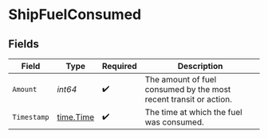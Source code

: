 # ShipFuelConsumed


## Fields

| Field                                                             | Type                                                              | Required                                                          | Description                                                       |
| ----------------------------------------------------------------- | ----------------------------------------------------------------- | ----------------------------------------------------------------- | ----------------------------------------------------------------- |
| `Amount`                                                          | *int64*                                                           | :heavy_check_mark:                                                | The amount of fuel consumed by the most recent transit or action. |
| `Timestamp`                                                       | [time.Time](https://pkg.go.dev/time#Time)                         | :heavy_check_mark:                                                | The time at which the fuel was consumed.                          |